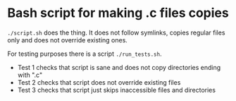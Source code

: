 # Bash script for making .c files copies
`./script.sh` does the thing. It does not follow symlinks, copies regular files only and does not override existing ones.

For testing purposes there is a script `./run_tests.sh`.

- Test 1 checks that script is sane and does not copy directories ending with ".c"
- Test 2 checks that script does not override existing files
- Test 3 checks that script just skips inaccessible files and directories